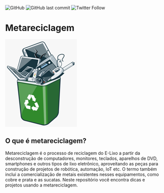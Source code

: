 ![GitHub](https://img.shields.io/github/license/professorjosedeassis/metareciclagem)
![GitHub last commit](https://img.shields.io/github/last-commit/professorjosedeassis/metareciclagem)
![Twitter Follow](https://img.shields.io/twitter/follow/joseassis?style=social)
# Metareciclagem
![metareciclagem](https://github.com/professorjosedeassis/metareciclagem/blob/main/imagens/metareciclagem.png)
## O que é metareciclagem?
Metareciclagem é o processo de reciclagem do E-Lixo a partir da desconstrução de computadores, monitores, teclados, aparelhos de DVD, smartphones e outros tipos de lixo eletrônico, aproveitando as peças para construção de projetos de robótica, automação, IoT etc. O termo também inclui a comercialização de metais existentes nesses equipamentos, como cobre e prata e as sucatas. Neste repositório você encontra dicas e projetos usando a metareciclagem.
